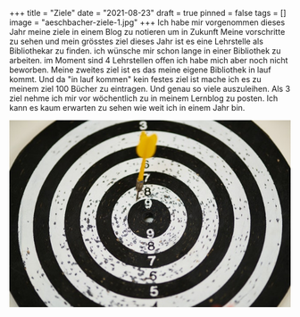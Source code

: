 +++
title = "Ziele"
date = "2021-08-23"
draft = true
pinned = false
tags = []
image = "aeschbacher-ziele-1.jpg"
+++
Ich habe mir vorgenommen dieses Jahr meine ziele in einem Blog zu notieren um in Zukunft Meine vorschritte zu sehen und mein grösstes ziel dieses Jahr ist es eine Lehrstelle als Bibliothekar zu finden. ich wünsche mir schon lange in einer Bibliothek zu arbeiten. im Moment sind 4 Lehrstellen offen ich habe mich aber noch nicht beworben. Meine zweites ziel ist es das meine eigene Bibliothek in lauf kommt. Und da "in lauf kommen" kein festes ziel ist mache ich es zu meinem ziel 100 Bücher zu eintragen. Und genau so viele auszuleihen. Als 3 ziel nehme ich mir vor wöchentlich zu in meinem Lernblog zu posten. Ich kann es kaum erwarten zu sehen wie weit ich in einem Jahr bin.

![](pexels-engin-akyurt-1552617.jpg)